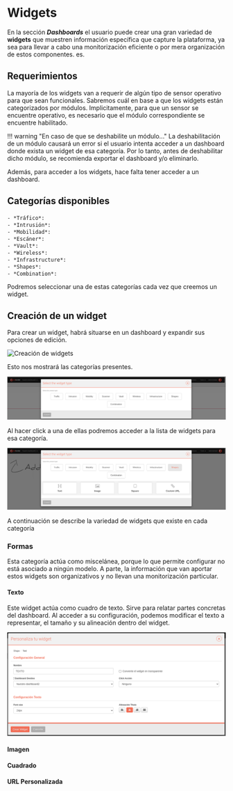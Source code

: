 
# Widgets

En la sección ***Dashboards*** el usuario puede crear una gran variedad de **widgets** que muestren información específica que capture la plataforma, ya sea para llevar a cabo una monitorización eficiente o por mera organización de estos componentes.
es.

## Requerimientos

La mayoría de los widgets van a requerir de algún tipo de sensor operativo para que sean funcionales. Sabremos cuál en base a que los widgets están categorizados por módulos. Implicitamente, para que un sensor se encuentre operativo, es necesario que el módulo correspondiente se encuentre habilitado.

!!! warning "En caso de que se deshabilite un módulo..."
    La deshabilitación de un módulo causará un error si el usuario intenta acceder a un dashboard donde exista un widget de esa categoría. Por lo tanto, antes de deshabilitar dicho módulo, se recomienda exportar el dashboard y/o eliminarlo.

Además, para acceder a los widgets, hace falta tener acceder a un dashboard.

## Categorías disponibles

    - *Tráfico*: 
    - *Intrusión*:
    - *Mobilidad*:
    - *Escáner*:
    - *Vault*:
    - *Wireless*:
    - *Infrastructure*:
    - *Shapes*:
    - *Combination*:

Podremos seleccionar una de estas categorías cada vez que creemos un widget.

## Creación de un widget

Para crear un widget, habrá situarse en un dashboard y expandir sus opciones de edición.

![Creación de widgets](create_widget_action.png)

Esto nos mostrará las categorías presentes.

![Creación de widgets](images/main_create_widget.png)

Al hacer click a una de ellas podremos acceder a la lista de widgets para esa categoría.

![Creación de widgets](images/create_widget_2.png)

A continuación se describe la variedad de widgets que existe en cada categoría

### Formas

Esta categoría actúa como miscelánea, porque lo que permite configurar no está asociado a ningún modelo. A parte, la información que van aportar estos widgets son organizativos y no llevan una monitorización particular.

#### Texto

Este widget actúa como cuadro de texto. Sirve para relatar partes concretas del dashboard. Al acceder a su configuración, podemos modificar el texto a representar, el tamaño y su alineación dentro del widget.

![alt text](images/widget_texto.png)

#### Imagen
#### Cuadrado
#### URL Personalizada


